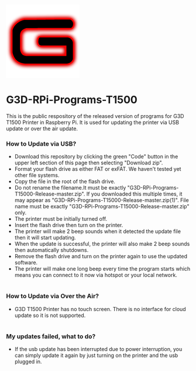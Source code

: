![G3D logo](documentation/images/g3d_logo.png)

# G3D-RPi-Programs-T1500
This is the public respository of the released version of programs 
for G3D T1500 Printer in Raspberry Pi. It is used for updating the
printer via USB update or over the air update.

### How to Update via USB?

* Download this repository by clicking the green "Code" button in the upper left
section of this page then selecting "Download zip".
* Format your flash drive as either FAT or exFAT. We haven't tested yet other file systems.
* Copy the file in the root of the flash drive. 
* Do not rename the filename.It must be exactly "G3D-RPi-Programs-T15000-Release-master.zip". If you downloaded this multiple times,
it may appear as "G3D-RPi-Programs-T15000-Release-master.zip(1)". File name must be exactly "G3D-RPi-Programs-T15000-Release-master.zip" only.
* The printer must be initially turned off.
* Insert the flash drive then turn on the printer.
* The printer will make 2 beep sounds when it detected the update file then it will start updating.
* When the update is successful, the printer will also make 2 beep sounds then automatically shutdowns.
* Remove the flash drive and turn on the printer again to use the updated software.
* The printer will make one long beep every time the program starts which means you can connect to it now via hotspot or your local network.

#

### How to Update via Over the Air?

* G3D T1500 Printer has no touch screen. There is no interface for cloud update so it is not supported.
#

### My updates failed, what to do?

* If the usb update has been interrupted due to power interruption, 
you can simply update it again by just turning on the printer and the usb plugged in.
